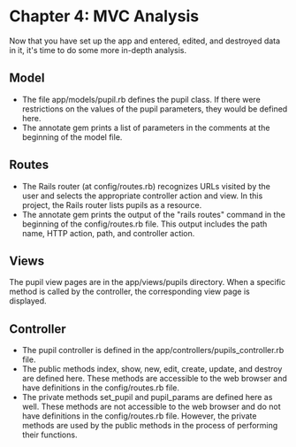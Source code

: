 # Chapter 4: MVC Analysis

Now that you have set up the app and entered, edited, and destroyed data in it, it's time to do some more in-depth analysis.

## Model
* The file app/models/pupil.rb defines the pupil class.  If there were restrictions on the values of the pupil parameters, they would be defined here.
* The annotate gem prints a list of parameters in the comments at the beginning of the model file.

## Routes
* The Rails router (at config/routes.rb) recognizes URLs visited by the user and selects the appropriate controller action and view.  In this project, the Rails router lists pupils as a resource.
* The annotate gem prints the output of the "rails routes" command in the beginning of the config/routes.rb file.  This output includes the path name, HTTP action, path, and controller action.

## Views
The pupil view pages are in the app/views/pupils directory.  When a specific method is called by the controller, the corresponding view page is displayed.

## Controller
* The pupil controller is defined in the app/controllers/pupils_controller.rb file.
* The public methods index, show, new, edit, create, update, and destroy are defined here.  These methods are accessible to the web browser and have definitions in the config/routes.rb file.
* The private methods set_pupil and pupil_params are defined here as well.  These methods are not accessible to the web browser and do not have definitions in the config/routes.rb file.  However, the private methods are used by the public methods in the process of performing their functions.

